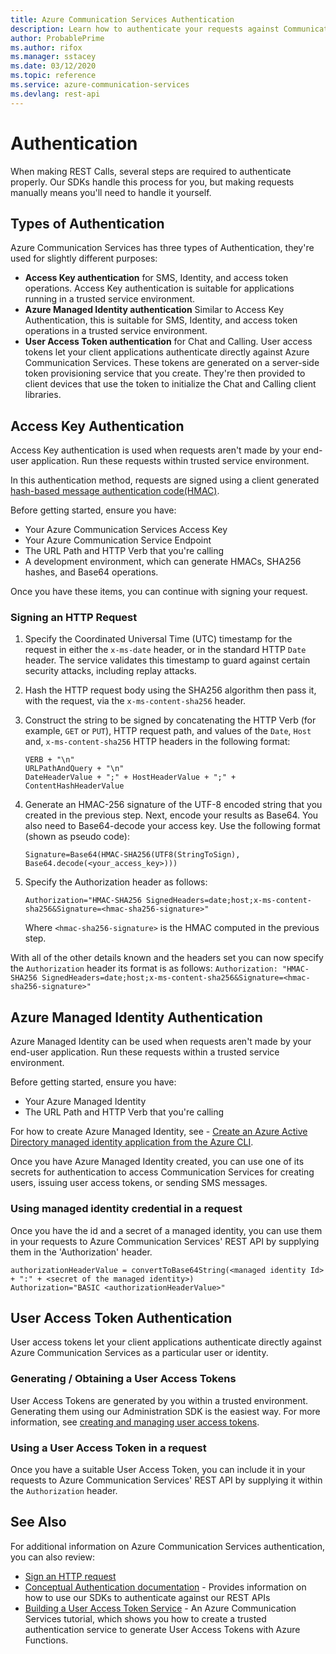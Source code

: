 ```yaml
---
title: Azure Communication Services Authentication
description: Learn how to authenticate your requests against Communication Services REST APIs
author: ProbablePrime
ms.author: rifox
ms.manager: sstacey
ms.date: 03/12/2020
ms.topic: reference
ms.service: azure-communication-services
ms.devlang: rest-api
---
```

# Authentication

When making REST Calls, several steps are required to authenticate properly. Our SDKs handle this process for you, but making requests manually means you'll need to handle it yourself.

## Types of Authentication

Azure Communication Services has three types of Authentication, they're used for slightly different purposes:

- **Access Key authentication** for SMS, Identity, and access token operations. Access Key authentication is suitable for applications running in a trusted service environment.
- **Azure Managed Identity authentication** Similar to Access Key Authentication, this is suitable for SMS, Identity, and access token operations in a trusted service environment.
- **User Access Token authentication** for Chat and Calling. User access tokens let your client applications authenticate directly against Azure Communication Services. These tokens are generated on a server-side token provisioning service that you create. They're then provided to client devices that use the token to initialize the Chat and Calling client libraries.

## Access Key Authentication

Access Key authentication is used when requests aren't made by your end-user application. Run these requests within trusted service environment.

In this authentication method, requests are signed using a client generated [hash-based message authentication code(HMAC)](https://en.wikipedia.org/wiki/HMAC).

Before getting started, ensure you have:

- Your Azure Communication Services Access Key
- Your Azure Communication Service Endpoint
- The URL Path and HTTP Verb that you're calling
- A development environment, which can generate HMACs, SHA256 hashes, and Base64 operations.

Once you have these items, you can continue with signing your request.

### Signing an HTTP Request

1. Specify the Coordinated Universal Time (UTC) timestamp for the request in either the `x-ms-date` header, or in the standard HTTP `Date` header. The service validates this timestamp to guard against certain security attacks, including replay attacks.

1. Hash the HTTP request body using the SHA256 algorithm then pass it, with the request, via the `x-ms-content-sha256` header.

1. Construct the string to be signed by concatenating the HTTP Verb (for example, `GET` or `PUT`), HTTP request path, and values of the `Date`, `Host` and, `x-ms-content-sha256` HTTP headers in the following format:

   ```pseudocode
   VERB + "\n"
   URLPathAndQuery + "\n"
   DateHeaderValue + ";" + HostHeaderValue + ";" + ContentHashHeaderValue
   ```

1. Generate an HMAC-256 signature of the UTF-8 encoded string that you created in the previous step. Next, encode your results as Base64. You also need to Base64-decode your access key. Use the following format (shown as pseudo code):

   ```pseudocode
   Signature=Base64(HMAC-SHA256(UTF8(StringToSign), Base64.decode(<your_access_key>)))
   ```

1. Specify the Authorization header as follows:

   ```pseudocode
   Authorization="HMAC-SHA256 SignedHeaders=date;host;x-ms-content-sha256&Signature=<hmac-sha256-signature>"  
   ```

    Where `<hmac-sha256-signature>` is the HMAC computed in the previous step.

With all of the other details known and the headers set you can now specify the `Authorization` header its format is as follows: `Authorization: "HMAC-SHA256 SignedHeaders=date;host;x-ms-content-sha256&Signature=<hmac-sha256-signature>"`

## Azure Managed Identity Authentication

Azure Managed Identity can be used when requests aren't made by your end-user application. Run these requests within a trusted service environment.

Before getting started, ensure you have:

- Your Azure Managed Identity
- The URL Path and HTTP Verb that you're calling

For how to create Azure Managed Identity, see - [Create an Azure Active Directory managed identity application from the Azure CLI](https://docs.microsoft.com/azure/communication-services/quickstarts/managed-identity-from-cli.md).

Once you have Azure Managed Identity created, you can use one of its secrets for authentication to access Communication Services for creating users, issuing user access tokens, or sending SMS messages.

### Using managed identity credential in a request

Once you have the id and a secret of a managed identity, you can use them in your requests to Azure Communication Services' REST API by supplying them in the 'Authorization' header.

```pseudocode
authorizationHeaderValue = convertToBase64String(<managed identity Id> + ":" + <secret of the managed identity>)
Authorization="BASIC <authorizationHeaderValue>"
```

## User Access Token Authentication

User access tokens let your client applications authenticate directly against Azure Communication Services as a particular user or identity.

### Generating / Obtaining a User Access Tokens

User Access Tokens are generated by you within a trusted environment. Generating them using our Administration SDK is the easiest way. For more information, see [creating and managing user access tokens](https://docs.microsoft.com/azure/communication-services/quickstarts/access-tokens).

### Using a User Access Token in a request

Once you have a suitable User Access Token, you can include it in your requests to Azure Communication Services' REST API by supplying it within the `Authorization` header.

## See Also

For additional information on Azure Communication Services authentication, you can also review:

- [Sign an HTTP request](https://docs.microsoft.com/azure/communication-services/tutorials/hmac-header-tutorial)
- [Conceptual Authentication documentation](https://docs.microsoft.com/azure/communication-services/concepts/authentication) - Provides information on how to use our SDKs to authenticate against our REST APIs
- [Building a User Access Token Service](https://docs.microsoft.com/azure/communication-services/tutorials/trusted-service-tutorial) - An Azure Communication Services tutorial, which shows you how to create a trusted authentication service to generate User Access Tokens with Azure Functions.
